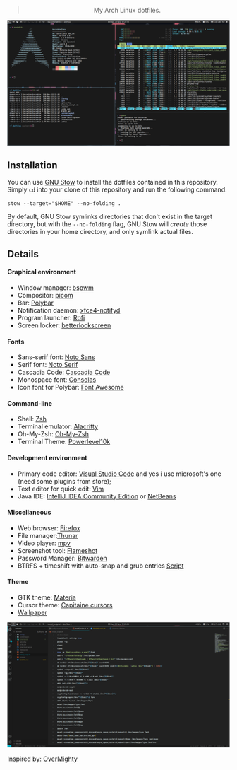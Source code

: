 <div align="center">
    <blockquote>
        <p>My Arch Linux dotfiles.</p>
    </blockquote>
</div>

![paru htop neofetch](./screenshots/desktop1.png)

## Installation

You can use [GNU Stow](https://www.gnu.org/software/stow/) to install the
dotfiles contained in this repository. Simply `cd` into your clone of this
repository and run the following command:

```
stow --target="$HOME" --no-folding .
```

By default, GNU Stow symlinks directories that don't exist in the target
directory, but with the `--no-folding` flag, GNU Stow will _create_ those
directories in your home directory, and only symlink actual files.

## Details

#### Graphical environment

- Window manager: [bspwm](https://github.com/baskerville/bspwm)
- Compositor: [picom](https://github.com/yshui/picom)
- Bar: [Polybar](https://github.com/polybar/polybar)
- Notification daemon: [xfce4-notifyd](https://docs.xfce.org/apps/notifyd/start)
- Program launcher: [Rofi](https://github.com/davatorium/rofi)
- Screen locker: [betterlockscreen](https://github.com/pavanjadhaw/betterlockscreen)

#### Fonts

- Sans-serif font: [Noto Sans](https://www.google.com/get/noto/)
- Serif font: [Noto Serif](https://www.google.com/get/noto/)
- Cascadia Code: [Cascadia Code](https://github.com/microsoft/cascadia-code)
- Monospace font: [Consolas](https://aur.archlinux.org/packages/consolas-font)
- Icon font for Polybar: [Font Awesome](https://fontawesome.com/)

#### Command-line

- Shell: [Zsh](https://github.com/zsh-users/zsh)
- Terminal emulator: [Alacritty](https://github.com/jwilm/alacritty)
- Oh-My-Zsh: [Oh-My-Zsh](https://github.com/ohmyzsh/ohmyzsh)
- Terminal Theme: [Powerlevel10k](https://github.com/romkatv/powerlevel10k)

#### Development environment

- Primary code editor: [Visual Studio Code](https://github.com/microsoft/vscode) and yes i use microsoft's one (need some plugins from store);
- Text editor for quick edit: [Vim](https://www.vim.org/)
- Java IDE: [IntelliJ IDEA Community Edition](https://github.com/JetBrains/intellij-community) or [NetBeans](https://netbeans.apache.org/)

#### Miscellaneous

- Web browser: [Firefox](https://www.mozilla.org/en-US/firefox/new/)
- File manager:[Thunar](https://github.com/xfce-mirror/thunar)
- Video player: [mpv](https://github.com/mpv-player/mpv)
- Screenshot tool: [Flameshot](https://github.com/lupoDharkael/flameshot)
- Password Manager: [Bitwarden](https://github.com/bitwarden)
- BTRFS + timeshift with auto-snap and grub entries [Script](./install_script.sh)

#### Theme

- GTK theme: [Materia](https://github.com/nana-4/materia-theme)
- Cursor theme: [Capitaine cursors](https://github.com/keeferrourke/capitaine-cursors)
- [Wallpaper](https://wall.alphacoders.com/big.php?i=1155716)

![vscode](./screenshots/desktop2.png)

Inspired by: [OverMighty](https://github.com/OverMighty/dotfiles)
